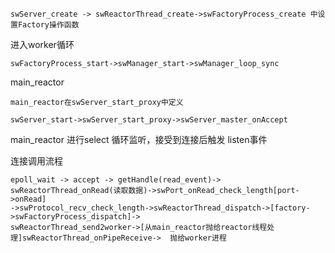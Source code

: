 ```
swServer_create -> swReactorThread_create->swFactoryProcess_create 中设置Factory操作函数
```

进入worker循环

```
swFactoryProcess_start->swManager_start->swManager_loop_sync
```

main\_reactor

```
main_reactor在swServer_start_proxy中定义

swServer_start->swServer_start_proxy->swServer_master_onAccept
```

main\_reactor 进行select 循环监听，接受到连接后触发 listen事件

连接调用流程

```
epoll_wait -> accept -> getHandle(read_event)-> swReactorThread_onRead(读取数据)->swPort_onRead_check_length[port->onRead]
->swProtocol_recv_check_length->swReactorThread_dispatch->[factory->swFactoryProcess_dispatch]->
swReactorThread_send2worker->[从main_reactor抛给reactor线程处理]swReactorThread_onPipeReceive->  抛给worker进程
```



